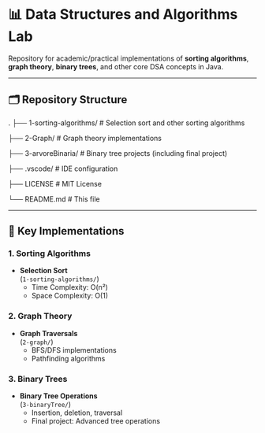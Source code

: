 # 📊 Data Structures and Algorithms Lab

Repository for academic/practical implementations of **sorting algorithms**, **graph theory**, **binary trees**, and other core DSA concepts in Java.

---

## 🗂️ Repository Structure
.
├── 1-sorting-algorithms/ # Selection sort and other sorting algorithms

├── 2-Graph/ # Graph theory implementations

├── 3-arvoreBinaria/ # Binary tree projects (including final project)

├── .vscode/ # IDE configuration

├── LICENSE # MIT License

└── README.md # This file


---

## 🧮 Key Implementations

### 1. Sorting Algorithms
- **Selection Sort**  
  (`1-sorting-algorithms/`)  
  - Time Complexity: O(n²)  
  - Space Complexity: O(1)  

### 2. Graph Theory
- **Graph Traversals**  
  (`2-graph/`)  
  - BFS/DFS implementations  
  - Pathfinding algorithms  

### 3. Binary Trees
- **Binary Tree Operations**  
  (`3-binaryTree/`)  
  - Insertion, deletion, traversal  
  - Final project: Advanced tree operations  
